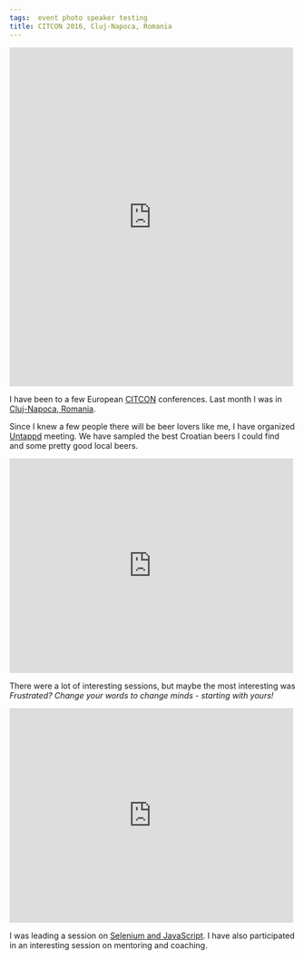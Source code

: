 ```yaml
---
tags:  event photo speaker testing
title: CITCON 2016, Cluj-Napoca, Romania
---
```

<iframe src="https://www.facebook.com/plugins/post.php?href=https%3A%2F%2Fwww.facebook.com%2Fmedia%2Fset%2F%3Fset%3Da.10154119991412290.1073741862.735252289%26type%3D3&width=500" width="500" height="597" style="border:none;overflow:hidden" scrolling="no" frameborder="0" allowTransparency="true"></iframe>

I have been to a few European [CITCON](http://citconf.com/) conferences. Last month I was in [Cluj-Napoca, Romania](http://citconf.com/archive/cluj2016/).

Since I knew a few people there will be beer lovers like me, I have organized [Untappd](https://untappd.com/) meeting. We have sampled the best Croatian beers I could find and some pretty good local beers.

<iframe src="https://www.facebook.com/plugins/post.php?href=https%3A%2F%2Fwww.facebook.com%2Fphoto.php%3Ffbid%3D10154119991477290%26set%3Da.10154119991412290.1073741862.735252289%26type%3D3&width=500" width="500" height="378" style="border:none;overflow:hidden" scrolling="no" frameborder="0" allowTransparency="true"></iframe>

There were a lot of interesting sessions, but maybe the most interesting was *Frustrated? Change your words to change minds - starting with yours!*

<iframe src="https://www.facebook.com/plugins/post.php?href=https%3A%2F%2Fwww.facebook.com%2Fphoto.php%3Ffbid%3D10154119996317290%26set%3Da.10154119991412290.1073741862.735252289%26type%3D3&width=500" width="500" height="378" style="border:none;overflow:hidden" scrolling="no" frameborder="0" allowTransparency="true"></iframe>

I was leading a session on [Selenium and JavaScript](/javascript-selenium). I have also participated in an interesting session on mentoring and coaching.
